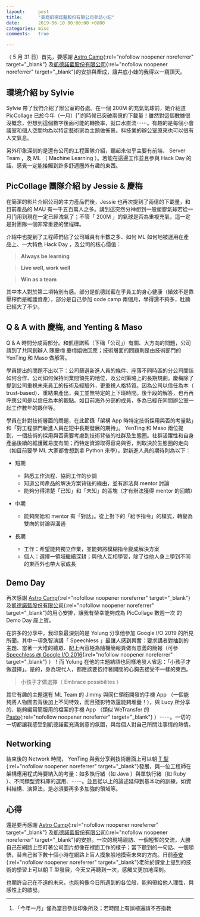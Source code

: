 ```yaml
---
layout:     post
title:      "美商凱德諾藍股份有限公司參訪小記"
date:       2019-06-10 00:00:00 +0800
categories: misc
comments:   true

---
```


（ 5 月 31 日）首先，要感謝 [Astro Camp](https://astro.5xruby.tw/){:rel="nofollow noopener noreferrer" target="_blank"} 及[凱德諾藍股份有限公司](https://cardinalblue.com/){:rel="nofollow noopener noreferrer" target="_blank"}的安排與牽成，讓井底小蛙的我得以一窺頂天。

## 環境介紹 by Sylvie
Sylvie 帶了我們介紹了辦公室的各處。在一個 200M 的充氣氣球前，她介紹道 PicCollage 已於今年（一月）[¹]的時候已突破兩億的下載量！雖然對這個數據很沒概念，但想到這個數字後面可能的轉換率，就口水直流⋯⋯。有趣的是每個小會議室和個人空間均為以特定藝術家為主題做佈景。科技業的辦公室原來也可以很有人文氣息。

另外印象深刻的是還有公司的工程團隊介紹，聽起來似乎主要有前端、 Server Team ，及 ML （ Machine Learning ）。若能在這邊工作並且參與 Hack Day 的話，感覺一定能接觸到許多舒適圈外有趣的東西。

## PicCollage 團隊介紹 by Jessie & 慶梅
在簡潔的影片介紹公司的主力產品們後，Jessie 也再次提到了兩億的下載量，和目前產品的 MAU 有一千五百萬人之多。講到這突然分神想到一般塑膠氣球若從一月[¹]用到現在一定已經洩氣了；不管「 200M 」的氣球是否為重複充氣，這一定是對團隊一個非常重要的里程碑。

介紹中也提到了工程師們佔了公司職員有半數之多、如何 ML 如何地被運用在產品上、一大特色 Hack Day ，及公司的核心價值：

> **Always be learning**

> **Live well, work well**

> **Win as a team**

其中本人對於第二項特別有感。部分是凱德諾藍在乎員工的身心健康（績效不是靠壓榨而是維護資產），部分是自己參加 code camp 兩個月，學得還不夠多，肚腩已經大了不少。


## Q & A with 慶梅, and Yenting & Maso

Q & A 時間分成兩部分。和凱德諾藍（下稱「公司」）有關、大方向的問題，公司請到了共同創辦人 陳慶梅 慶梅姐做回應；技術層面的問題則是由技術部門的 YenTing 和 Maso 做解答。

學員提出的問題不出以下：公司篩選新進人員的條件、座落不同時區的分公司間該如何合作、公司如何保持同業間領先的地位，及公司策略上的長期規劃。慶梅除了提到公司重視未來員工的技術及經驗外，更重視人格特質。因為公司以信任為本（ trust-based）、重結果產出，員工並無特定的上下班時間。後半段的解答，也再再呼應公司是以信任為本的觀點。如目前海外分部的成員，多為已經在同間辦公室一起工作數年的夥伴等。

學員在針對技術層面的問題，在此節錄「架構 App 時特定技術採用與否的考量點」和「對工程部門新進人員在短中長期發展的期待」。 YenTing 和 Maso 兩位提到，一個技術的採用與否需要考慮到技術背後的社群及生態圈。社群活躍性和自身產品後續的維護難易度有關；而特定資源取得容易與否，則取決於生態圈的走向（如目前要學 ML 大家都會想到拿 Python 來學）。對新進人員的期待則為以下：

- 短期
  - 熟悉工作流程、協同工作的步調
  - 知道公司產品的解決方案背後的緣由，並有辦法與 mentor 討論
  - 能夠分得清楚「已知」和「未知」的區塊（才有辦法獲得 mentor 的回饋）

- 中期
  - 能夠開始和 mentor 有「對話」。從上對下的「給予指令」的模式，轉變為雙向的討論與溝通

- 長期
  - 工作：希望能夠獨立作業，並能夠將模糊指令變成解決方案
  - 個人：選擇一領域繼續深耕；與他人互相學習，除了從他人身上學到不同的東西外也帶大家成長


## Demo Day
再次感謝 [Astro Camp](https://astro.5xruby.tw/){:rel="nofollow noopener noreferrer" target="_blank"} 及[凱德諾藍股份有限公司](https://cardinalblue.com/){:rel="nofollow noopener noreferrer" target="_blank"}的用心安排，讓我有榮幸能夠成為 PicCollage 數週一次 的 Demo Day 座上賓。

在許多的分享中，我印象最深刻的是 Yolung 分享他參加 Google I/O 2019 的所見所聞。其中一項急智演講「 Speechless 」最讓人感到興奮：要求講者對抽到的主題、當著一大堆的聽眾、配上內容極為隨機簡報頁做有意義的簡報（可參 [Speechless @ Google I/O 2016](https://www.youtube.com/watch?v=0R_xJXjwxHA){:rel="nofollow noopener noreferrer" target="_blank"} ）！而 Yolung 在他的主題結語也同樣地發人省思：「小孩子才做選擇」。是的，身為現代人，都應該要抱持著開闊的心胸去接受不一樣的東西。
> 小孩子才做選擇（ Embrace possibilites ）

其它有趣的主題還有 ML Team 的 Jimmy 與同仁領銜開發的手機 App （一個能夠將人物圖去背後加上不同特效，而且殘影特效還能夠堆疊！），與 Lucy 所分享的、能夠編寫簡報用的檔案的手機 App （類似 WeTransfer 的 [Paste](https://pasteapp.com/){:rel="nofollow noopener noreferrer" target="_blank"} ）⋯⋯。一切的一切都讓我感受到凱德諾藍充滿創意的氛圍，與每個人對自己所關注事情的熱情。

## Networking
結束後的 Network 時間， YenTing 與我分享到技術層面上可以朝 [T 型](https://en.wikipedia.org/wiki/T-shaped_skills){:rel="nofollow noopener noreferrer" target="_blank"}發展，與一位工程師在架構應用程式時要納入的考量：如多執行緒（如 Java ）與單執行緒（如 Ruby ）、不同類型資料庫的選用、⋯⋯。並且從以上的論述延伸到基本功的訓練，如資料結構、演算法，是必須要再多多加強的領域等。

## 心得
還是要再感謝 [Astro Camp](https://astro.5xruby.tw/){:rel="nofollow noopener noreferrer" target="_blank"} 及[凱德諾藍股份有限公司](https://cardinalblue.com/){:rel="nofollow noopener noreferrer" target="_blank"}的安排。一次的現場親訪、一個短暫的交流，大勝自己在網路上空盯著公司圖片想像在裡面工作的樣子；當下聽到的一句話、一個頓悟，替自己省下數十個小時在網路上盲人摸象般地摸索未來的方向。日前[泰安](https://taian.su/){:rel="nofollow noopener noreferrer" target="_blank"}老師於課堂上提到的技術的學習上可以朝 T 型發展，今天又再聽到一次，感觸又更加地深刻。

也期許自己在不遠的未來，也能夠像今日所遇到的各位般，能夠帶給他人理性，與感性上的啟發。

---

1. 「今年一月」僅為當日參訪印象所及；若時間上有誤植還請不吝指教
